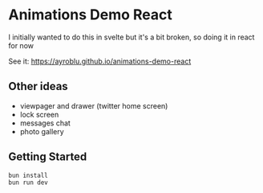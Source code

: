 # Animations Demo React

I initially wanted to do this in svelte but it's a bit broken, so doing it in react for now

See it: https://ayroblu.github.io/animations-demo-react

## Other ideas

- viewpager and drawer (twitter home screen)
- lock screen
- messages chat
- photo gallery

## Getting Started

```sh
bun install
bun run dev
```
